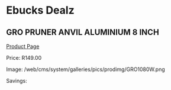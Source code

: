 
# Ebucks Dealz
## GRO PRUNER ANVIL ALUMINIUM 8 INCH
[Product Page](https://www.ebucks.com/web/shop/productSelected.do?prodId=1234786434&catId=714965764)

Price: R149.00

Image: /web/cms/system/galleries/pics/prodimg/GRO1080W.png

Savings: 


	